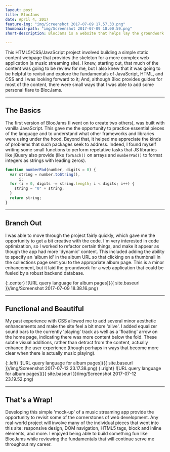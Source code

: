 ```yaml
---
layout: post
title: BlocJams
date: April 4, 2017
feature-img: "img/Screenshot 2017-07-09 17.57.33.png"
thumbnail-path: "img/Screenshot 2017-07-09 18.00.59.png"
short-description: BlocJams is a website that helps lay the groundwork for an audio-streaming service using only JavaScript, HTML5, and CSS.

---
```

This HTML5/CSS/JavaScript project involved building a simple static content webpage that provides the skeleton for a more complex web application (a music streaming site). I knew, starting out, that much of the content was going to be review for me, but I also knew that it was going to be helpful to revisit and explore the fundamentals of JavaScript, HTML, and CSS and I was looking forward to it; And, although Bloc provides guides for most of the content, there were small ways that I was able to add some personal flare to BlocJams.

---

## The Basics

The first version of BlocJams (I went on to create two others), was built with vanilla JavaScript. This gave me the opportunity to practice essential pieces of the language and to understand what other frameworks and libraries were using under the hood. Beyond that, it helped me appreciate the kinds of problems that such packages seek to address. Indeed, I found myself writing some small functions to perform repetative tasks that JS libraries like jQuery also provide (like `forEach()` on arrays and `numberPad()` to format integers as strings with leading zeros).

```javascript
function numberPad(number, digits = 0) {
  var string = number.toString(),
      i;
  for (i = 0, digits -= string.length; i < digits; i++) {
    string = "0" + string;
  }
  return string;
}
```

---

## Branch Out

I was able to move through the project fairly quickly, which gave me the opportunity to get a bit creative with the code. I'm very interested in code optimization, so I worked to refactor certain things, and make it appear as though the app had more 'dynamic' content. This included adding the ability to specify an 'album id' in the album URL so that clicking on a thumbnail in the collections page sent you to the appropriate album page. This is a minor enhancement, but it laid the groundwork for a web application that could be fueled by a robust backend database.

{:.center}
![URL query language for album pages]({{ site.baseurl }}/img/Screenshot 2017-07-09 18.38.16.png)

---

## Functional and Beautiful

My past experience with CSS allowed me to add several minor aesthetic enhancements and make the site feel a bit more 'alive'. I added equalizer sound bars to the currently 'playing' track as well as a 'floating' arrow on the home page, indicating there was more content below the fold. These subtle visual additions, rather than detract from the content, actually enhance the user experience (though perhaps in ways that become more clear when there is actually music playing).


{:.left}
![URL query language for album pages]({{ site.baseurl }}/img/Screenshot 2017-07-12 23.17.38.png)
{:.right}
![URL query language for album pages]({{ site.baseurl }}/img/Screenshot 2017-07-12 23.19.52.png)

---

## That's a Wrap!

Developing this simple 'mock-up' of a music streaming app provide the opportunity to revisit some of the cornerstones of web development. Any real-world project will involve many of the individual pieces that went into this site: responsive design, DOM navigation, HTML5 tags, block and inline elements, and more. I enjoyed being able to build something fun like BlocJams while reviewing the fundamentals that will continue serve me throughout my career.
